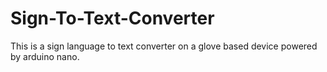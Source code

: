 # Sign-To-Text-Converter
This is a sign language to text converter on a glove based device powered by arduino nano.
